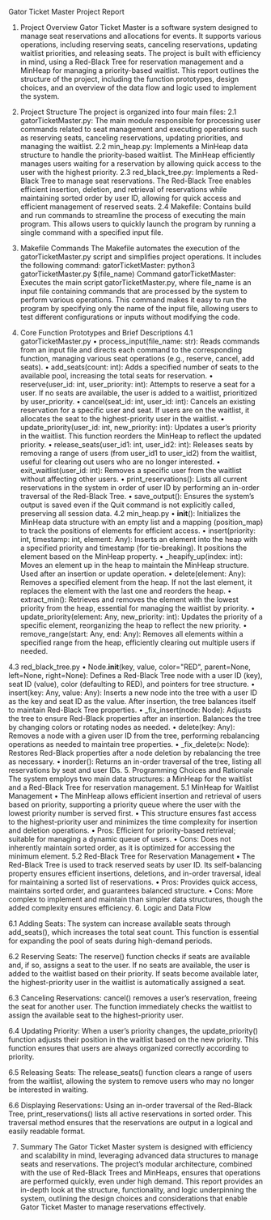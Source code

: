 Gator Ticket Master Project Report
 							
1.	Project Overview
Gator Ticket Master is a software system designed to manage seat reservations and allocations for events. It supports various operations, including reserving seats, canceling reservations, updating waitlist priorities, and releasing seats. The project is built with efficiency in mind, using a Red-Black Tree for reservation management and a MinHeap for managing a priority-based waitlist. This report outlines the structure of the project, including the function prototypes, design choices, and an overview of the data flow and logic used to implement the system.
2.	Project Structure
The project is organized into four main files:
2.1	gatorTicketMaster.py: The main module responsible for processing user commands related to seat management and executing operations such as reserving seats, canceling reservations, updating priorities, and managing the waitlist.
2.2	min_heap.py: Implements a MinHeap data structure to handle the priority-based waitlist. The MinHeap efficiently manages users waiting for a reservation by allowing quick access to the user with the highest priority.
2.3	red_black_tree.py: Implements a Red-Black Tree to manage seat reservations. The Red-Black Tree enables efficient insertion, deletion, and retrieval of reservations while maintaining sorted order by user ID, allowing for quick access and efficient management of reserved seats.
2.4	Makefile: Contains build and run commands to streamline the process of executing the main program. This allows users to quickly launch the program by running a single command with a specified input file.

3.	Makefile Commands
The Makefile automates the execution of the gatorTicketMaster.py script and simplifies project operations. It includes the following command:
gatorTicketMaster:
python3 gatorTicketMaster.py $(file_name)
Command gatorTicketMaster: Executes the main script gatorTicketMaster.py, where file_name is an input file containing commands that are processed by the system to perform various operations. This command makes it easy to run the program by specifying only the name of the input file, allowing users to test different configurations or inputs without modifying the code.

4.	Core Function Prototypes and Brief Descriptions
4.1 gatorTicketMaster.py
•	process_input(file_name: str): Reads commands from an input file and directs each command to the corresponding function, managing various seat operations (e.g., reserve, cancel, add seats).
•	add_seats(count: int): Adds a specified number of seats to the available pool, increasing the total seats for reservation.
•	reserve(user_id: int, user_priority: int): Attempts to reserve a seat for a user. If no seats are available, the user is added to a waitlist, prioritized by user_priority.
•	cancel(seat_id: int, user_id: int): Cancels an existing reservation for a specific user and seat. If users are on the waitlist, it allocates the seat to the highest-priority user in the waitlist.
•	update_priority(user_id: int, new_priority: int): Updates a user’s priority in the waitlist. This function reorders the MinHeap to reflect the updated priority.
•	release_seats(user_id1: int, user_id2: int): Releases seats by removing a range of users (from user_id1 to user_id2) from the waitlist, useful for clearing out users who are no longer interested.
•	exit_waitlist(user_id: int): Removes a specific user from the waitlist without affecting other users.
•	print_reservations(): Lists all current reservations in the system in order of user ID by performing an in-order traversal of the Red-Black Tree.
•	save_output(): Ensures the system’s output is saved even if the Quit command is not explicitly called, preserving all session data.
4.2 min_heap.py
•	__init__(): Initializes the MinHeap data structure with an empty list and a mapping (position_map) to track the positions of elements for efficient access.
•	insert(priority: int, timestamp: int, element: Any): Inserts an element into the heap with a specified priority and timestamp (for tie-breaking). It positions the element based on the MinHeap property.
•	_heapify_up(index: int): Moves an element up in the heap to maintain the MinHeap structure. Used after an insertion or update operation.
•	delete(element: Any): Removes a specified element from the heap. If not the last element, it replaces the element with the last one and reorders the heap.
•	extract_min(): Retrieves and removes the element with the lowest priority from the heap, essential for managing the waitlist by priority.
•	update_priority(element: Any, new_priority: int): Updates the priority of a specific element, reorganizing the heap to reflect the new priority.
•	remove_range(start: Any, end: Any): Removes all elements within a specified range from the heap, efficiently clearing out multiple users if needed.

4.3 red_black_tree.py
•	Node.__init__(key, value, color="RED", parent=None, left=None, right=None): Defines a Red-Black Tree node with a user ID (key), seat ID (value), color (defaulting to RED), and pointers for tree structure.
•	insert(key: Any, value: Any): Inserts a new node into the tree with a user ID as the key and seat ID as the value. After insertion, the tree balances itself to maintain Red-Black Tree properties.
•	_fix_insert(node: Node): Adjusts the tree to ensure Red-Black properties after an insertion. Balances the tree by changing colors or rotating nodes as needed.
•	delete(key: Any): Removes a node with a given user ID from the tree, performing rebalancing operations as needed to maintain tree properties.
•	_fix_delete(x: Node): Restores Red-Black properties after a node deletion by rebalancing the tree as necessary.
•	inorder(): Returns an in-order traversal of the tree, listing all reservations by seat and user IDs.
5.	Programming Choices and Rationale
The system employs two main data structures: a MinHeap for the waitlist and a Red-Black Tree for reservation management.
5.1 MinHeap for Waitlist Management
•	The MinHeap allows efficient insertion and retrieval of users based on priority, supporting a priority queue where the user with the lowest priority number is served first.
•	This structure ensures fast access to the highest-priority user and minimizes the time complexity for insertion and deletion operations.
•	Pros: Efficient for priority-based retrieval; suitable for managing a dynamic queue of users.
•	Cons: Does not inherently maintain sorted order, as it is optimized for accessing the minimum element.
5.2 Red-Black Tree for Reservation Management
•	The Red-Black Tree is used to track reserved seats by user ID. Its self-balancing property ensures efficient insertions, deletions, and in-order traversal, ideal for maintaining a sorted list of reservations.
•	Pros: Provides quick access, maintains sorted order, and guarantees balanced structure.
•	Cons: More complex to implement and maintain than simpler data structures, though the added complexity ensures efficiency.
6.	Logic and Data Flow

6.1	Adding Seats: The system can increase available seats through add_seats(), which increases the total seat count. This function is essential for expanding the pool of seats during high-demand periods.

6.2	Reserving Seats: The reserve() function checks if seats are available and, if so, assigns a seat to the user. If no seats are available, the user is added to the waitlist based on their priority. If seats become available later, the highest-priority user in the waitlist is automatically assigned a seat.

6.3	Canceling Reservations: cancel() removes a user’s reservation, freeing the seat for another user. The function immediately checks the waitlist to assign the available seat to the highest-priority user.

6.4	Updating Priority: When a user’s priority changes, the update_priority() function adjusts their position in the waitlist based on the new priority. This function ensures that users are always organized correctly according to priority.

6.5	Releasing Seats: The release_seats() function clears a range of users from the waitlist, allowing the system to remove users who may no longer be interested in waiting.

6.6	Displaying Reservations: Using an in-order traversal of the Red-Black Tree, print_reservations() lists all active reservations in sorted order. This traversal method ensures that the reservations are output in a logical and easily readable format.

7.	Summary
The Gator Ticket Master system is designed with efficiency and scalability in mind, leveraging advanced data structures to manage seats and reservations. The project’s modular architecture, combined with the use of Red-Black Trees and MinHeaps, ensures that operations are performed quickly, even under high demand. This report provides an in-depth look at the structure, functionality, and logic underpinning the system, outlining the design choices and considerations that enable Gator Ticket Master to manage reservations effectively.

